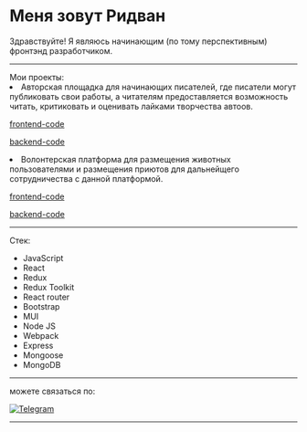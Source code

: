 <h1>Меня зовут Ридван</h1> 
Здравствуйте! Я являюсь начинающим (по тому перспективным) фронтэнд разработчиком.

<hr>
Мои проекты:

<li>Авторская площадка для начинающих писателей, где писатели могут публиковать свои работы, а читателям предоставляется возможность читать, критиковать и оценивать лайками творчества автоов.</li>

[frontend-code](https://github.com/Ridvan333/wattpad-frontend)

[backend-code](https://github.com/Ridvan333/wattpad-backend)


<li>Волонтерская платформа для размещения животных пользователями и размещения приютов для дальнейщего сотрудничества с данной платформой.</li>

[frontend-code](https://github.com/Ridvan333/second-life)

[backend-code](https://github.com/Ridvan333/second-life-back)

<hr>
Стек:

- JavaScript
- React
- Redux
- Redux Toolkit
- React router
- Bootstrap
- MUI
- Node JS
- Webpack
- Express
- Mongoose
- MongoDB

<hr>
<p>
можете связаться по:
</p>

[![Telegram](https://img.shields.io/badge/Telegram-111111?style=for-the-badge&logo=telegram)](https://t.me/Ridvan333)
<hr>

